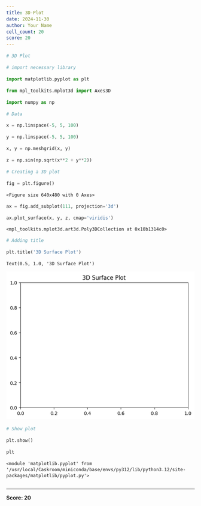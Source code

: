 ```yaml
---
title: 3D-Plot
date: 2024-11-30
author: Your Name
cell_count: 20
score: 20
---
```


```python
# 3D Plot
```


```python
# import necessary library
```


```python
import matplotlib.pyplot as plt
```


```python
from mpl_toolkits.mplot3d import Axes3D
```


```python
import numpy as np

```


```python
# Data
```


```python
x = np.linspace(-5, 5, 100)
```


```python
y = np.linspace(-5, 5, 100)
```


```python
x, y = np.meshgrid(x, y)
```


```python
z = np.sin(np.sqrt(x**2 + y**2))
```


```python
# Creating a 3D plot
```


```python
fig = plt.figure()
```


    <Figure size 640x480 with 0 Axes>



```python
ax = fig.add_subplot(111, projection='3d')
```


```python
ax.plot_surface(x, y, z, cmap='viridis')
```




    <mpl_toolkits.mplot3d.art3d.Poly3DCollection at 0x10b1314c0>




```python
# Adding title
```


```python
plt.title('3D Surface Plot')

```




    Text(0.5, 1.0, '3D Surface Plot')




    
![png](3d-plot_files/3d-plot_15_1.png)
    



```python
# Show plot
```


```python
plt.show()
```


```python
plt
```




    <module 'matplotlib.pyplot' from '/usr/local/Caskroom/miniconda/base/envs/py312/lib/python3.12/site-packages/matplotlib/pyplot.py'>




```python

```


---
**Score: 20**
